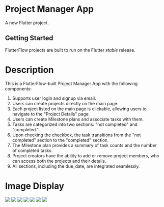 # Project Manager App

A new Flutter project.

## Getting Started

FlutterFlow projects are built to run on the Flutter _stable_ release.

# Description
This is a FlutterFlow-built Project Manager App with the following components:

1. Supports user login and signup via email.
2. Users can create projects directly on the main page.
3. Each project listed on the main page is clickable, allowing users to navigate to the "Project Details" page.
4. Users can create Milestone plans and associate tasks with them.
5. Tasks are categorized into two sections: "not completed" and "completed."
6. Upon checking the checkbox, the task transitions from the "not completed" section to the "completed" section.
7. The Milestone plan provides a summary of task counts and the number of completed tasks.
8. Project creators have the ability to add or remove project members, who can access both the projects and their details.
9. All sections, including the due_date, are integrated seamlessly.

# Image Display
  <img src="/displayFile/mainPage.jpg">
  <img src="/displayFile/memberManagement.jpg">
  <img src="/displayFile/milestoneCreateBottomSheet.jpg">
  <img src="/displayFile/projectCreateBottomSheet.jpg">
  <img src="/displayFile/projectDetailCompleted.jpg">
  <img src="/displayFile/projectDetailUncomplete.jpg">
  <img src="/displayFile/taskCreateBottomSheet.jpg">
  
